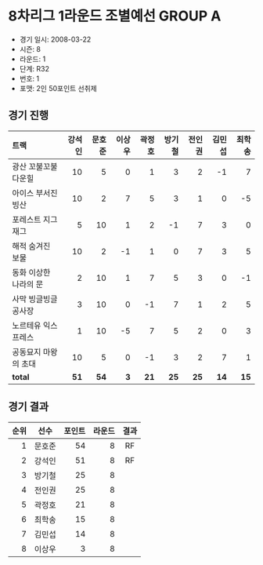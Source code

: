 # 8차리그 1라운드 조별예선 GROUP A

- 경기 일시: 2008-03-22
- 시즌: 8
- 라운드: 1
- 단계: R32
- 번호: 1
- 포맷: 2인 50포인트 선취제





## 경기 진행

| 트랙 | 강석인 | 문호준 | 이상우 | 곽정호 | 방기철 | 전인권 | 김민섭 | 최학송 |
|:---|---:|---:|---:|---:|---:|---:|---:|---:|
| 광산 꼬불꼬불 다운힐 | 10 | 5 | 0 | 1 | 3 | 2 | -1 | 7 |
| 아이스 부서진 빙산 | 10 | 2 | 7 | 5 | 3 | 1 | 0 | -5 |
| 포레스트 지그재그 | 5 | 10 | 1 | 2 | -1 | 7 | 3 | 0 |
| 해적 숨겨진 보물 | 10 | 2 | -1 | 1 | 0 | 7 | 3 | 5 |
| 동화 이상한 나라의 문 | 2 | 10 | 1 | 7 | 5 | 3 | 0 | -1 |
| 사막 빙글빙글 공사장 | 3 | 10 | 0 | -1 | 7 | 1 | 2 | 5 |
| 노르테유 익스프레스 | 1 | 10 | -5 | 7 | 5 | 2 | 0 | 3 |
| 공동묘지 마왕의 초대 | 10 | 5 | 0 | -1 | 3 | 2 | 7 | 1 |
| __total__ | __51__ | __54__ | __3__ | __21__ | __25__ | __25__ | __14__ | __15__ |




## 경기 결과

| 순위 | 선수 | 포인트 | 라운드 | 결과 |
|---:|:---:|---:|---:|:---:|
| 1 | 문호준 | 54 | 8 | RF |
| 2 | 강석인 | 51 | 8 | RF |
| 3 | 방기철 | 25 | 8 |  |
| 4 | 전인권 | 25 | 8 |  |
| 5 | 곽정호 | 21 | 8 |  |
| 6 | 최학송 | 15 | 8 |  |
| 7 | 김민섭 | 14 | 8 |  |
| 8 | 이상우 | 3 | 8 |  |

